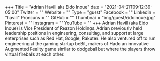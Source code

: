 +++
Title = "Adrian Havill aka Eido Inoue"
date = "2021-04-21T09:12:39-05:00"
Twitter = ""
Website = ""
Type = "guest"
Facebook = ""
Linkedin = "havill"
Pronouns = ""
GitHub = ""
Thumbnail = "img/guest/eidoinoue.jpg"
Pinterest = ""
Instagram = ""
YouTube = ""
+++
Adrian Havill (aka Eido Inoue) is Vice President of Reazon Holdings. Adrian previously held leadership positions in engineering, consulting, and support at large enterprises such as Red Hat, Google, Rakuten. He also ventured off to run engineering at the gaming startup beBit, makers of Hado an innovative Augmented Reality game similar to dodgeball but where the players throw virtual fireballs at each other.
